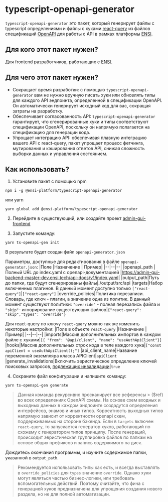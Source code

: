 # typescript-openapi-generator

`typescript-openapi-generator` это пакет, который генерирует файлы с typescript определениями и файлы с хуками [react-query](https://tanstack.com/query) из файлов спецификаций [OpenAPI](https://spec.openapis.org/oas/v3.1.0) для работы с API в рамках платформы [ENSI](https://ensi.tech).

## Для кого этот пакет нужен?
Для frontend разработчиков, работающих с [ENSI](https://ensi.tech).

## Для чего этот пакет нужен?

- Сокращает время разработки: с помощью `typescript-openapi-generator` вам не нужно вручную писать хуки или обновлять типы для каждого API эндпоинта, определенной в спецификации OpenAPI. Он автоматически генерирует исходный код для вас, сокращая затраты на разработку.
- Обеспечивает согласованность API: `typescript-openapi-generator` гарантирует, что сгенерированные хуки и типы соответствуют спецификации OpenAPI, поскольку он напрямую полагается на спецификацию для генерации кода.
- Упрощает интеграцию API: обеспечивая плавную интеграцию вашего API с react-query, пакет упрощает процесс фетчинга, мутирования и кэширования ответов API, снижая сложность выборки данных и управления состоянием.

## Как использовать?

1. Установите пакет с помощью npm
```
npm i -g @ensi-platform/typescript-openapi-generator
```
или yarn
```
yarn global add @ensi-platform/typescript-openapi-generator
```

2. Перейдите в существующий, или создайте проект [admin-gui-frontend](https://gitlab.com/greensight/ensi/admin-gui/admin-gui-frontend/)

3. Запустите команду:
```
yarn ts-openapi-gen init
```

В результате будет создан файл `openapi-generator.json`

Параметры, доступные для редактирования в файле `openapi-generator.json`:
|Поле  |Назначение  | Пример|
|--|--|--|
|openapi_path  |Полный URL до index.yaml с openapi-документацией  |https://admin-gui-backend-master-dev.ensi.tech/api-docs/v1/index.yaml|
|output_path|Путь до папки, где будут сгенерированы файлы|./output/src/api
|targets|Набор включенных плагинов. В данный момент доступно только `["react-query"]`|`["react-query"]`
|override_policies|Политика перезаписи. Словарь, где ключ - плагин, а значение одна из политик. В данный момент существуют политики: `"override"` - полная перезапись файла и `"skip"`- игнорирование существующих файлов|`{"react-query": "skip","types": "override"}`

Для react-query по ключу `react-query` можно так же изменить некоторые настройки:
|Поле в объекте `react-query` |Назначение  | Пример|
|--|--|--|
|imports|Массив дополнительных импортов в каждом файле с хуками|`[{ "from": "@api/client", "name": "useAuthApiClient"}]`
|hooks|Массив дополнительных строк кода в теле каждого хука|`["const apiClient = useAuthApiClient();"]`
|api_client_name|Название переменной экземпляра класса APIClient|`apiClient`
|generate_invalidations|Включить эвристическое определение ключей поисковых запросов, [подлежащих инвалидации](https://tanstack.com/query/latest/docs/react/guides/invalidations-from-mutations)|`true`

4. Сохраните файл конфигурации и напишите команду:
```
yarn ts-openapi-gen generate
```

>Данная команда рекурсивно просканирует все референсы > ($ref) во всех определениях OpenAPI схемы. На основе схем входных и выходных данных в каждом эндпоинте создадутся определения интерфейсов, энамов и иных типов. Корректность выходных типов напрямую зависит от корректности openapi схем, поддерживаемых на стороне бэкенда. Если в `targets` включен `react-query`, то запускается генератор хуков, работающий по схожему с генератором типов принципу. После генераций, происходит эвристическая группировка файлов по папкам на основе общих префиксов и запись содержимого на диск.

Дождитесь окончания программы, и изучите содержимое папки, указанной в `output_path`.

> Рекомендуется использовать типы как есть, и всегда выставлять в
> `override_policies` для `types` значение  `override`. Однако хуки
> могут являться частью бизнес-логики, или требовать вспомогательных
> действий. Поэтому считайте, что фича с генерацией хуков предназначена для упрощения создания нового раздела, но не для полной автоматизации.
